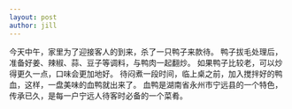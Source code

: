 ```yaml
---
layout: post
author: jill
---
```


今天中午，家里为了迎接客人的到来，杀了一只鸭子来款待。
鸭子拔毛处理后，准备好姜、辣椒、蒜、豆子等调料，与鸭肉一起翻炒。
如果鸭子比较老，可以炒得更久一点，口味会更加地好。
待闷煮一段时间，临上桌之前，加入搅拌好的鸭血，这样，一盘美味的血鸭就出来了。
血鸭是湖南省永州市宁远县的一个特色，传承已久，是每一户宁远人待客时必备的一个菜肴。
                    